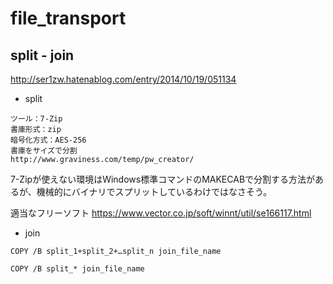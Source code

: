 # file_transport

## split - join

http://ser1zw.hatenablog.com/entry/2014/10/19/051134

- split

```
ツール：7-Zip
書庫形式：zip
暗号化方式：AES-256
書庫をサイズで分割
http://www.graviness.com/temp/pw_creator/
```

7-Zipが使えない環境はWindows標準コマンドのMAKECABで分割する方法があるが、機械的にバイナリでスプリットしているわけではなさそう。

適当なフリーソフト
https://www.vector.co.jp/soft/winnt/util/se166117.html

- join

```
COPY /B split_1+split_2+…split_n join_file_name
```

```
COPY /B split_* join_file_name
```
